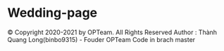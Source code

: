 # Wedding-page
© Copyright 2020-2021 by OPTeam. All Rights Reserved Author : Thành Quang Long(binbo9315) - Fouder OPTeam Code in brach master
